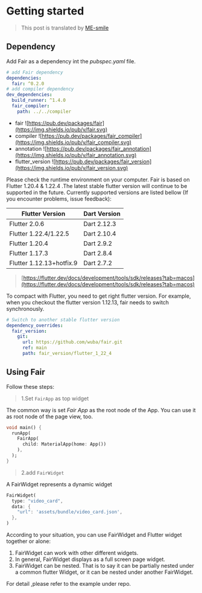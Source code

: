 # Getting started

> This post is translated by [ME-smile](https://github.com/ME-smile)

## Dependency

Add Fair as a dependency int the *pubspec.yaml* file.

```yaml
# add Fair dependency
dependencies:
  fair: ^0.2.0
# add compiler dependency
dev_dependencies:
  build_runner: ^1.4.0
  fair_compiler:
    path: ../../compiler
```

* fair ![https://pub.dev/packages/fair](https://img.shields.io/pub/v/fair.svg)
* compiler ![https://pub.dev/packages/fair_compiler](https://img.shields.io/pub/v/fair_compiler.svg)
* annotation ![https://pub.dev/packages/fair_annotation](https://img.shields.io/pub/v/fair_annotation.svg)
* flutter_version ![https://pub.dev/packages/fair_version](https://img.shields.io/pub/v/fair_version.svg)

Please check the runtime environment on your computer. Fair is based on Flutter 1.20.4 & 1.22.4 .The latest stable flutter version will continue to be supported in the future. Currently supported versions are listed bellow (If you encounter problems, issue feedback):

| Flutter Version          | Dart Version|
| ------------------------ | ----------- |
| Flutter 2.0.6   | Dart 2.12.3 |
| Flutter 1.22.4/1.22.5    | Dart 2.10.4 |
| Flutter 1.20.4           | Dart 2.9.2  |
| Flutter 1.17.3           | Dart 2.8.4  |
| Flutter 1.12.13+hotfix.9 | Dart 2.7.2  |

> [https://flutter.dev/docs/development/tools/sdk/releases?tab=macos](https://flutter.dev/docs/development/tools/sdk/releases?tab=macos)

To compact with Flutter, you need to get right flutter version. For example, when you checkout the flutter version 1.12.13, fair needs to switch synchronously.

```yaml
# Switch to another stable flutter version
dependency_overrides:
  fair_version:
    git:
      url: https://github.com/wuba/fair.git
      ref: main
      path: fair_version/flutter_1_22_4
```

## Using Fair

Follow these steps:

> 1.Set `FairApp` as top widget

The common way is set *Fair App* as the root node of the App. You can use it as root node of the page view, too.

```dart
void main() {
  runApp(
    FairApp(
      child: MaterialApp(home: App())
    ),
  );
}
```

> 2.add `FairWidget`

A FairWidget represents a dynamic widget

```dart
FairWidget(
  type: "video_card",
  data: {
    "url": 'assets/bundle/video_card.json',
  },
)
```

According to your situation, you can use FairWidget and Flutter widget together or alone:

1. FairWidget can work with other different widgets.
2. In general, FairWidget displays as a full screen page widget.
3. FairWidget can be nested. That is to say it can be partially nested under a common flutter Widget, or it can be nested under another FairWidget.

For detail ,please refer to the example under repo.

